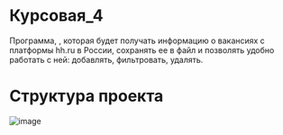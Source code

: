 # Курсовая_4
Программа, , которая будет получать информацию о вакансиях с платформы hh.ru в России, сохранять ее в файл и позволять удобно работать с ней: добавлять, фильтровать, удалять.
# Структура проекта
![image](https://github.com/JustCrash/course-work_4/assets/154363024/a70c562b-c17d-4f9e-8586-30b0dccbf490)

